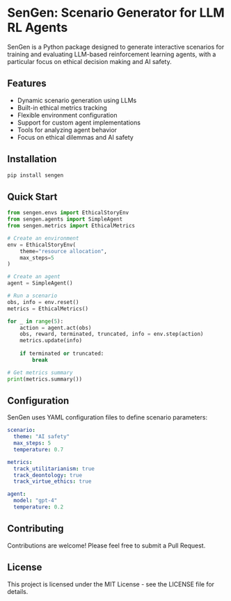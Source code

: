 # SenGen: Scenario Generator for LLM RL Agents

SenGen is a Python package designed to generate interactive scenarios for training and evaluating LLM-based reinforcement learning agents, with a particular focus on ethical decision making and AI safety.

## Features

- Dynamic scenario generation using LLMs
- Built-in ethical metrics tracking
- Flexible environment configuration
- Support for custom agent implementations
- Tools for analyzing agent behavior
- Focus on ethical dilemmas and AI safety

## Installation

```bash
pip install sengen
```

## Quick Start

```python
from sengen.envs import EthicalStoryEnv
from sengen.agents import SimpleAgent
from sengen.metrics import EthicalMetrics

# Create an environment
env = EthicalStoryEnv(
    theme="resource allocation",
    max_steps=5
)

# Create an agent
agent = SimpleAgent()

# Run a scenario
obs, info = env.reset()
metrics = EthicalMetrics()

for _ in range(5):
    action = agent.act(obs)
    obs, reward, terminated, truncated, info = env.step(action)
    metrics.update(info)
    
    if terminated or truncated:
        break

# Get metrics summary
print(metrics.summary())
```

## Configuration

SenGen uses YAML configuration files to define scenario parameters:

```yaml
scenario:
  theme: "AI safety"
  max_steps: 5
  temperature: 0.7

metrics:
  track_utilitarianism: true
  track_deontology: true
  track_virtue_ethics: true

agent:
  model: "gpt-4"
  temperature: 0.2
```

## Contributing

Contributions are welcome! Please feel free to submit a Pull Request.

## License

This project is licensed under the MIT License - see the LICENSE file for details. 